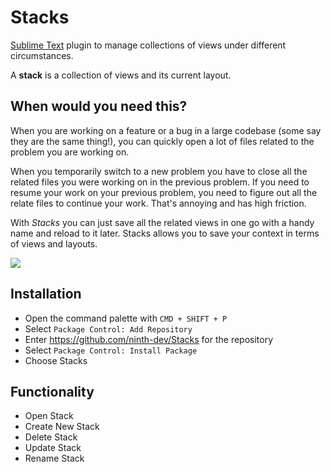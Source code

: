 # Stacks

[Sublime Text](https://www.sublimetext.com/) plugin to manage collections of views under different circumstances.

A **stack** is a collection of views and its current layout.

## When would you need this?

When you are working on a feature or a bug in a large codebase (some say they are the same thing!), you can quickly open a lot of files related to the problem you are working on.

When you temporarily switch to a new problem you have to close all the related files you were working on in the previous problem. If you need to resume your work on your previous problem, you need to figure out all the relate files to continue your work. That's annoying and has high friction.

With *Stacks* you can just save all the related views in one go with a handy name and reload to it later. Stacks allows you to save your context in terms of views and layouts.


![](stacks.gif)


## Installation

- Open the command palette with `CMD + SHIFT + P`
- Select `Package Control: Add Repository`
- Enter https://github.com/ninth-dev/Stacks for the repository
- Select `Package Control: Install Package`
- Choose Stacks


## Functionality

- Open Stack
- Create New Stack
- Delete Stack
- Update Stack
- Rename Stack
